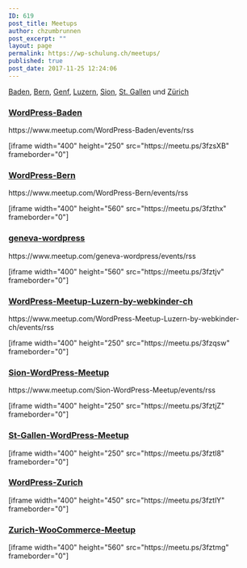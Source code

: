 ```yaml
---
ID: 619
post_title: Meetups
author: chzumbrunnen
post_excerpt: ""
layout: page
permalink: https://wp-schulung.ch/meetups/
published: true
post_date: 2017-11-25 12:24:06
---
```

<p><a href="https://www.meetup.com/WordPress-Baden/" target="_blank" rel="noopener">Baden</a>, <a href="https://www.meetup.com/WordPress-Bern/" target="_blank" rel="noopener">Bern</a>, <a href="https://www.meetup.com/geneva-wordpress/" target="_blank" rel="noopener">Genf</a>, <a href="https://www.meetup.com/WordPress-Meetup-Luzern-by-webkinder-ch/" target="_blank" rel="noopener">Luzern</a>, <a href="https://www.meetup.com/Sion-WordPress-Meetup/" target="_blank" rel="noopener">Sion</a>, <a href="https://www.meetup.com/St-Gallen-WordPress-Meetup/" target="_blank" rel="noopener">St. Gallen</a> und <a href="https://www.meetup.com/WordPress-Zurich/" target="_blank" rel="noopener">Zürich</a></p>
<h3><a href="https://www.meetup.com/WordPress-Baden/" target="_blank" rel="noopener">WordPress-Baden</a></h3>
<p>https://www.meetup.com/WordPress-Baden/events/rss</p>
<p>[iframe width="400" height="250" src="https://meetu.ps/3fzsXB" frameborder="0"]</p>
<h3><a href="https://www.meetup.com/WordPress-Bern/" target="_blank" rel="noopener">WordPress-Bern</a></h3>
<p>https://www.meetup.com/WordPress-Bern/events/rss</p>
<p>[iframe width="400" height="560" src="https://meetu.ps/3fzthx" frameborder="0"]</p>
<h3><a href="https://www.meetup.com/geneva-wordpress/" target="_blank" rel="noopener">geneva-wordpress</a></h3>
<p>https://www.meetup.com/geneva-wordpress/events/rss</p>
<p>[iframe width="400" height="560" src="https://meetu.ps/3fztjv" frameborder="0"]</p>
<h3><a href="https://www.meetup.com/WordPress-Meetup-Luzern-by-webkinder-ch/" target="_blank" rel="noopener">WordPress-Meetup-Luzern-by-webkinder-ch</a></h3>
<p>https://www.meetup.com/WordPress-Meetup-Luzern-by-webkinder-ch/events/rss</p>
<p>[iframe width="400" height="250" src="https://meetu.ps/3fzqsw" frameborder="0"]</p>
<h3><a href="https://www.meetup.com/Sion-WordPress-Meetup/" target="_blank" rel="noopener">Sion-WordPress-Meetup</a></h3>
<p>https://www.meetup.com/Sion-WordPress-Meetup/events/rss</p>
<p>[iframe width="400" height="250" src="https://meetu.ps/3fztjZ" frameborder="0"]</p>
<h3><a href="https://www.meetup.com/St-Gallen-WordPress-Meetup/" target="_blank" rel="noopener">St-Gallen-WordPress-Meetup</a></h3>
<p>[iframe width="400" height="250" src="https://meetu.ps/3fztl8" frameborder="0"]</p>
<h3><a href="https://www.meetup.com/WordPress-Zurich/" target="_blank" rel="noopener">WordPress-Zurich</a></h3>
<p>[iframe width="400" height="450" src="https://meetu.ps/3fztlY" frameborder="0"]</p>
<h3><a href="https://www.meetup.com/Zurich-WooCommerce-Meetup/" target="_blank" rel="noopener">Zurich-WooCommerce-Meetup</a></h3>
<p>[iframe width="400" height="560" src="https://meetu.ps/3fztmg" frameborder="0"]</p>
<p> </p>

<!-- wp:paragraph -->
<p></p>
<!-- /wp:paragraph -->
